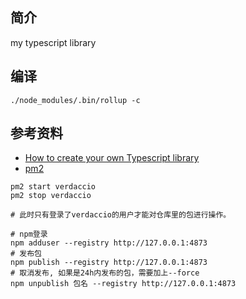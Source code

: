 ## 简介

my typescript library

## 编译

`./node_modules/.bin/rollup -c`

## 参考资料

* [How to create your own Typescript library](https://aganglada.com/blog/how-to-create-your-own-typescript-library)
* [pm2](https://pm2.keymetrics.io/)

```
pm2 start verdaccio
pm2 stop verdaccio

# 此时只有登录了verdaccio的用户才能对仓库里的包进行操作。

# npm登录
npm adduser --registry http://127.0.0.1:4873
# 发布包
npm publish --registry http://127.0.0.1:4873
# 取消发布, 如果是24h内发布的包，需要加上--force
npm unpublish 包名 --registry http://127.0.0.1:4873
```